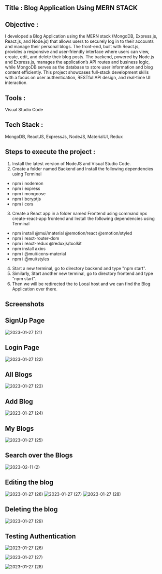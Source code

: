 ## Title : Blog Application Using MERN STACK

## Objective :
I developed a Blog Application using the MERN stack (MongoDB, Express.js, React.js, and Node.js) that allows users to securely log in to their accounts and manage their personal blogs. The front-end, built with React.js, provides a responsive and user-friendly interface where users can view, create, edit, and delete their blog posts. The backend, powered by Node.js and Express.js, manages the application’s API routes and business logic, while MongoDB serves as the database to store user information and blog content efficiently. This project showcases full-stack development skills with a focus on user authentication, RESTful API design, and real-time UI interaction.

## Tools :
Visual Studio Code


## Tech Stack :
MongoDB, ReactJS, ExpressJs, NodeJS, MaterialUI, Redux


## Steps to execute the project :
1. Install the latest version of NodeJS and Visual Studio Code.
2. Create a folder named Backend and Install the following dependencies using Terminal
  - npm i nodemon
  - npm i express
  - npm i mongoose
  - npm i bcryptjs
  - npm i cors
3. Create a React app in a folder named Frontend using command npx create-react-app frontend and Install the following dependencies using Terminal
  - npm install @mui/material @emotion/react @emotion/styled
  - npm i react-router-dom
  - npm i react-redux @reduxjs/toolkit
  - npm install axios
  - npm i @mui/icons-material
  - npm i @mui/styles
4. Start a new terminal, go to directory backend and type "npm start".
5. Similarly, Start another new terminal, go to directory frontend and type "npm start".
6. Then we will be redirected the to Local host and we can find the Blog Application over there.


Screenshots
-----------


**SignUp Page**
-----------
![2023-01-27 (21)](https://user-images.githubusercontent.com/83487694/215034038-c5386028-a8bc-416e-b4ea-b3d81ce44eed.png)




**Login Page**
-----------
![2023-01-27 (22)](https://user-images.githubusercontent.com/83487694/215034183-5313543c-9b22-47fc-9d14-a3aede4a8972.png)




**All Blogs**
-----------
![2023-01-27 (23)](https://user-images.githubusercontent.com/83487694/215034321-667cd4ef-4309-4622-b8e9-acc19eb2c2de.png)




**Add Blog**
-----------
![2023-01-27 (24)](https://user-images.githubusercontent.com/83487694/215034455-65eb225d-3bc1-4e09-a749-d946d4332e4c.png)




**My Blogs**
-----------
![2023-01-27 (25)](https://user-images.githubusercontent.com/83487694/215034675-b6c84f16-6e80-4e1c-bf19-8f49a6d33f1e.png)



**Search over the Blogs**
-----------
![2023-02-11 (2)](https://user-images.githubusercontent.com/83487694/218261473-fa0601ec-6964-46f3-8129-0a7fd704bd13.png)




**Editing the blog**
-----------
![2023-01-27 (26)](https://user-images.githubusercontent.com/83487694/215111478-5796c736-8ed0-409a-a7fe-0e522b8a9b34.png)
![2023-01-27 (27)](https://user-images.githubusercontent.com/83487694/215111755-a061b5a2-8a0b-4780-9aef-5dae348cf7f2.png)
![2023-01-27 (28)](https://user-images.githubusercontent.com/83487694/215111913-68433066-f2a7-41fb-8547-03b84f4a74aa.png)






**Deleting the blog**
-----------
![2023-01-27 (29)](https://user-images.githubusercontent.com/83487694/215112174-8fd5acba-8088-46e0-ac9a-43498d14a487.png)






**Testing Authentication**
-----------
![2023-01-27 (26)](https://user-images.githubusercontent.com/83487694/215034966-2684f7fb-7df4-48ca-9a7d-bd02a42bd16e.png)





![2023-01-27 (27)](https://user-images.githubusercontent.com/83487694/215035092-72e623d9-218c-44dc-a864-35a828365a7f.png)





![2023-01-27 (28)](https://user-images.githubusercontent.com/83487694/215035202-8fdf5970-c0ab-4088-b3fb-9b4d6b673fe7.png)





